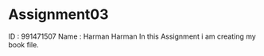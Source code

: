 # Assignment03
ID : 991471507  Name : Harman Harman  In this Assignment i am creating my book file.
